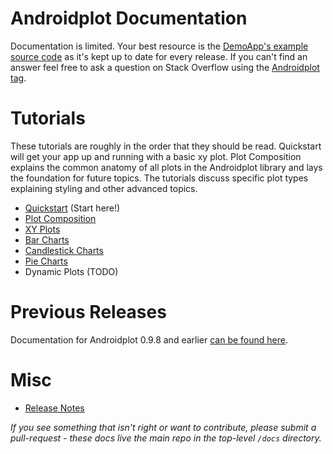 # Androidplot Documentation

Documentation is limited.  Your best resource
is the [DemoApp's example source code](../demoapp) as it's kept up to date for every release.  If you can't 
find an answer feel free to ask a question on Stack Overflow using the 
[Androidplot tag](http://stackoverflow.com/questions/tagged/androidplot).

# Tutorials
These tutorials are roughly in the order that they should be read.  Quickstart will get your app 
up and running with a basic xy plot.  Plot Composition explains the common anatomy of all plots
in the Androidplot library and lays the foundation for future topics.  The tutorials discuss 
specific plot types explaining styling and other advanced topics.

* [Quickstart](quickstart.md) (Start here!)
* [Plot Composition](plot_composition.md)
* [XY Plots](xyplot.md)
* [Bar Charts](barchart.md)
* [Candlestick Charts](candlestick.md)
* [Pie Charts](piechart.md)
* Dynamic Plots (TODO)

# Previous Releases
Documentation for Androidplot 0.9.8 and earlier [can be found here](http://androidplot.com/docs/).

# Misc
* [Release Notes](release_notes.md)

_If you see something that isn't right or want to contribute, please submit a pull-request - these docs 
live the main repo in the top-level `/docs` directory._